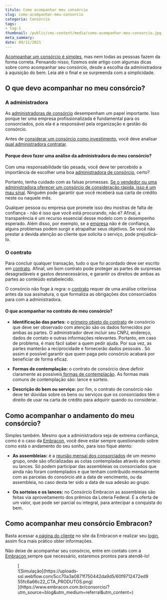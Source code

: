```yaml
---
titulo: Como acompanhar meu consórcio
slug: como-acompanhar-meu-consorcio
categoria: Consórcio
tags:
- tag-1
thumbnail: /public/cms-content/media/como-acompanhar-meu-consorcio.jpg
meta_summary: 
date: 09/11/2021
---
```

[Acompanhar um consórcio é simples](https://www.embracon.com.br/blog/como-entrar-em-um-consorcio), mas nem todas as pessoas fazem da forma correta. Pensando nisso, fizemos este artigo com algumas dicas sobre como acompanhar seu consórcio, desde a escolha da administradora à aquisição do bem. Leia até o final e se surpreenda com a simplicidade.

O que devo acompanhar no meu consórcio? 
----------------------------------------

### A administradora 

As [administradoras de consórcio](https://www.embracon.com.br/conhecaoconsorcio/o-que-e-uma-administradora-de-consorcio) desempenham um papel importante. Isso porque ter uma empresa profissionalizada é fundamental para os consorciados, pois ela é a responsável pela organização e gestão do consórcio.

Antes de [considerar um consórcio como investimento](https://www.embracon.com.br/blog/o-consorcio-e-investimento), você deve analisar [qual administradora contratar](https://www.embracon.com.br/blog/como-escolher-uma-administradora-de-consorcio).

#### Porque devo fazer uma análise da administradora do meu consórcio? 

Com uma responsabilidade tão pesada, você deve ter percebido a importância de escolher uma boa [administradora de consórcio](https://www.embracon.com.br/blog/afinal-o-que-uma-administradora-de-consorcio-faz), certo?

Portanto, tenha cuidado com as falsas promessas. [Se o vendedor ou uma administradora oferecer um consórcio de consideração rápida, isso é um mau sinal](https://www.embracon.com.br/blog/nao-existe-promessa-de-contemplacao-em-consorcio). Ninguém pode garantir que você receberá sua carta de crédito neste ou naquele mês.

Qualquer pessoa ou empresa que promete isso deu mostras de falta de confiança - não é isso que você está procurando, não é? Afinal, a transparência é um recurso essencial desse modelo com o desempenho esperado. Além disso, por exemplo, se a [empresa](https://www.embracon.com.br/blog/empresa-de-consorcio-saiba-o-que-considerar-antes-de-escolher) não é de confiança, alguns problemas podem surgir e atrapalhar seus objetivos. Se você não prestar a devida atenção ao cliente que solicita o serviço, pode prejudicá-lo.

### O contrato 

Para concluir qualquer transação, tudo o que foi acordado deve ser escrito em [contrato](https://www.embracon.com.br/blog/o-que-e-necessario-avaliar-no-contrato-de-consorcio). Afinal, um bom contrato pode proteger as partes de surpresas desagradáveis ​​e gastos desnecessários, e garantir os direitos de ambas as partes ao conteúdo estabelecido.

O consórcio não foge à regra: o [contrato](https://www.embracon.com.br/blog/saiba-o-que-avaliar-antes-de-assinar-um-contrato-de-consorcio) requer de uma análise criteriosa antes da sua assinatura, o que formaliza as obrigações dos consorciados para com a administradora.

#### O que acompanhar no contrato do meu consórcio? 

- **Identificação das partes:** o [primeiro objeto do contrato](https://www.embracon.com.br/conhecaoconsorcio/onde-posso-visualizar-o-numero-do-meu-contrato) de consórcio que deve ser observado com atenção são os dados fornecidos por ambas as partes. O administrador deve incluir seu CNPJ, endereço, dados de contato e outras informações relevantes. Portanto, em caso de problema, é mais fácil saber a quem pedir ajuda. Por sua vez, as partes manterão a reciprocidade e fornecerão dados pessoais . Só assim é possível garantir que quem paga pelo consórcio acabará por beneficiar de forma eficaz.
- **Formas de contemplação:** o contrato de consórcio deve definir claramente as possíveis[ formas de contemplação](https://www.embracon.com.br/blog/quais-sao-as-formas-de-contemplacao). As formas mais comuns de contemplação são: lance e sorteio.

- **Descrição do bem ou serviço:** por fim, o contrato de consórcio não deve ter dúvidas sobre os bens ou serviços que os consorciados têm o direito de usar na carta de crédito para adquirir quando ou considerar.

Como acompanhar o andamento do meu consórcio? 
----------------------------------------------

Simples também. Mesmo que a administradora seja de extrema confiança, como é o caso da [Embracon](https://www.embracon.com.br/a-embracon), você deve estar sempre questionando sobre como está o andamento do seu sonho, para isso fique atento:

- **As assembleias:** é a [reunião mensal dos consorciados](https://www.embracon.com.br/blog/o-que-e-a-assembleia-de-consorcio) de um mesmo grupo, onde são oficializadas as cotas contempladas através de sorteio ou lances. Só podem participar das assembleias os consorciados que ainda não foram contemplados e que tenham contribuído mensalmente com as parcelas do consórcio até a data de vencimento, ou da assembleia, no caso desta ter sido a data de sua adesão ao grupo.

- **Os sorteios e os lances:** no Consórcio Embracon as assembleias são feitas via aproveitamento dos prêmios da Loteria Federal. É a oferta de um valor, que pode ser parcial ou integral, para antecipar a conquista do bem.

Como acompanhar meu consórcio Embracon? 
----------------------------------------

Basta acessar a[ página do cliente](https://www.embracon.com.br/clientes) no site da Embracon e realizar seu [login](https://autoatendimento.embracon.com.br/#/login), assim fica mais prático obter informações.

Não deixe de acompanhar seu consórcio, entre em contato com a [Embracon ](https://www.embracon.com.br/a-embracon)sempre que necessário, estaremos prontos para atendê-lo!

<figure class="w-richtext-figure-type-image w-richtext-align-center">[<div>![Simulação](https://uploads-ssl.webflow.com/5cc70a3a0871f750442da9d5/60f9712472ed955fc6a66c22_CTA_PRODUTOS.png)</div>](https://www.embracon.com.br/consorcio/?utm_source=blog&utm_medium=referral&utm_content=)</figure>
